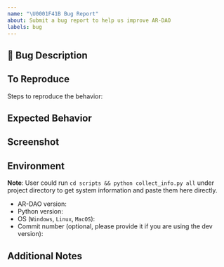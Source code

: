 ```yaml
---
name: "\U0001F41B Bug Report"
about: Submit a bug report to help us improve AR-DAO
labels: bug
---
```

## 🐛 Bug Description

<!-- A clear and concise description of what the bug is. -->

## To Reproduce

Steps to reproduce the behavior:

## Expected Behavior

<!-- A clear and concise description of what you expected to happen. -->

## Screenshot

<!-- A screenshot of the error message or anything shouldn't appear-->

## Environment

**Note**: User could run `cd scripts && python collect_info.py all` under project directory to get system information
and paste them here directly.

- AR-DAO version:
- Python version:
- OS (`Windows`, `Linux`, `MacOS`):
- Commit number (optional, please provide it if you are using the dev version):

## Additional Notes

<!-- Add any other information about the problem here. -->
